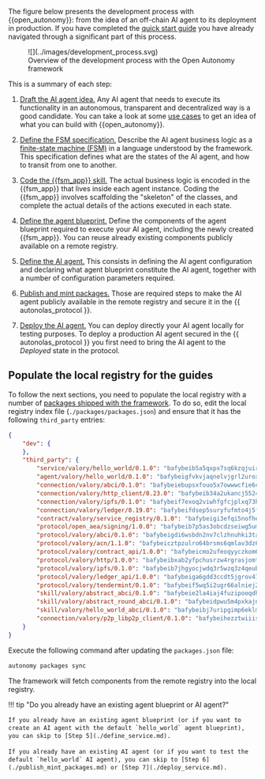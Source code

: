 The figure below presents the development process with {{open_autonomy}}: from the idea of an off-chain AI agent to its deployment in production. If you have completed the [quick start guide](./quick_start.md) you have already navigated through a significant part of this process.

<figure markdown>
![](../images/development_process.svg)
<figcaption>Overview of the development process with the Open Autonomy framework</figcaption>
</figure>

This is a summary of each step:

1. [Draft the AI agent idea.](./draft_service_idea_and_define_fsm_specification.md#draft-the-ai-agent-idea) Any AI agent that needs to execute its functionality in an autonomous, transparent and decentralized way is a good candidate. You can take a look at some [use cases](../get_started/use_cases.md) to get an idea of what you can build with {{open_autonomy}}.

2. [Define the FSM specification.](./draft_service_idea_and_define_fsm_specification.md#define-the-fsm-specification) Describe the AI agent business logic as a [finite-state machine (FSM)](../key_concepts/fsm.md) in a language understood by the framework. This specification defines what are the states of the AI agent, and how to transit from one to another.

3. [Code the {{fsm_app}} skill.](./code_fsm_app_skill.md) The actual business logic is encoded in the {{fsm_app}} that lives inside each agent instance. Coding the {{fsm_app}} involves scaffolding the "skeleton" of the classes, and complete the actual details of the actions executed in each state.

4. [Define the agent blueprint.](./define_agent.md) Define the components of the agent blueprint required to execute your AI agent, including the newly created {{fsm_app}}. You can reuse already existing components publicly available on a remote registry.

5. [Define the AI agent.](./define_service.md) This consists in defining the AI agent configuration and declaring what agent blueprint constitute the AI agent, together with a number of configuration parameters required.

6. [Publish and mint packages.](./publish_mint_packages.md) Those are required steps to make the AI agent publicly available in the remote registry and secure it in the {{ autonolas_protocol }}.

7. [Deploy the AI agent.](./deploy_service.md) You can deploy directly your AI agent locally for testing purposes. To deploy a production AI agent secured in the {{ autonolas_protocol }} you first need to bring the AI agent to the _Deployed_ state in the protocol.

## Populate the local registry for the guides

To follow the next sections, you need to populate the local registry with a number of [packages shipped with the framework](../package_list.md). To do so, edit the local registry index file (`./packages/packages.json`) and ensure that it has the following `third_party` entries:

```json
{
    "dev": {
    },
    "third_party": {
        "service/valory/hello_world/0.1.0": "bafybeib5a5qxpx7sq6kzqjuirp6tbrujwz5zvj25ot7nsu3tp3me3ikdhy",
        "agent/valory/hello_world/0.1.0": "bafybeigfvkvjaqnelvjgrl2uroxdrwlcsabnusgdnkbsu6smwtg6skd52y",
        "connection/valory/abci/0.1.0": "bafybeiebupsxfouo5x7owwwcfie6czo2ujvjd775bzucx2efyuw26qilyq",
        "connection/valory/http_client/0.23.0": "bafybeib34a2ukancj5524tz64smczju2q2njscgufmtml6dcjb3bjyaocy",
        "connection/valory/ipfs/0.1.0": "bafybeif7exoq2viwhfgfcjplxq73hnxvgpsx7pwshhntx6aekza25mdwli",
        "connection/valory/ledger/0.19.0": "bafybeifdsep5suryfufmto4j5fyvjhmlgypyg6zvvwqsm4edlwfbfsav5y",
        "contract/valory/service_registry/0.1.0": "bafybeigi3efqi5nofhe6d24tnznr5xisacyav24zc37f77xetm4t7azovy",
        "protocol/open_aea/signing/1.0.0": "bafybeib7p5as3obcdzseiwg5umj2piiqaodkxkto7qh7b552l5emwsmdzm",
        "protocol/valory/abci/0.1.0": "bafybeigdi6wsbdn2nv7clzhnuhki3taywgiiajwawdaat57o5ntlgqj2qe",
        "protocol/valory/acn/1.1.0": "bafybeicztpzulro64brsms6qmlav3dz635eykpb7ihtchu2eke2hr52efa",
        "protocol/valory/contract_api/1.0.0": "bafybeicmo2ufeoqyyczkom6xp3nwmhosd75kpe4xfwn7gaz6vegj732b4m",
        "protocol/valory/http/1.0.0": "bafybeibxab2yfpchusrzw4rgrasjomtpphazanpivhhtznmuao5ny2lsmi",
        "protocol/valory/ipfs/0.1.0": "bafybeib7jhgyocjwdq3r5wzq3z4qeubj3dwi3aqjn2uxzuwnjp5fhvafcu",
        "protocol/valory/ledger_api/1.0.0": "bafybeiga6gdd3ccdt5jgrov474koz524f3pfbhprwxfjj7wextkl7wozsa",
        "protocol/valory/tendermint/0.1.0": "bafybeif5wq5i2ugr66alniej2bk4vws5sikal7otx674y5kz52e3ulo2qm",
        "skill/valory/abstract_abci/0.1.0": "bafybeie2la4iaj4fuzipooqdhskddtj3i7lqbnaajiiloiqz2vmykoagkm",
        "skill/valory/abstract_round_abci/0.1.0": "bafybeidpwu5m4pxkajnn27676f5piayo7gxgizperlixxcyyjyevf5pewy",
        "skill/valory/hello_world_abci/0.1.0": "bafybeibj7uripgimp6eklmkltpo2gwqyinq524wficoulod3b5ehzrivv4",
        "connection/valory/p2p_libp2p_client/0.1.0": "bafybeihezztwiiismlbblbv67i4zibp7w6xzpqadt67mcdjaoauibjqii4"
    }
}
```

Execute the following command after updating the `packages.json` file:

```bash
autonomy packages sync
```

The framework will fetch components from the remote registry into the local registry.

!!! tip "Do you already have an existing agent blueprint or AI agent?"

    If you already have an existing agent blueprint (or if you want to create an AI agent with the default `hello_world` agent blueprint), you can skip to [Step 5](./define_service.md).

    If you already have an existing AI agent (or if you want to test the default `hello_world` AI agent), you can skip to [Step 6](./publish_mint_packages.md) or [Step 7](./deploy_service.md).
